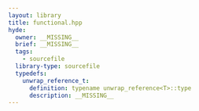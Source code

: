 ```yaml
---
layout: library
title: functional.hpp
hyde:
  owner: __MISSING__
  brief: __MISSING__
  tags:
    - sourcefile
  library-type: sourcefile
  typedefs:
    unwrap_reference_t:
      definition: typename unwrap_reference<T>::type
      description: __MISSING__
---
```

